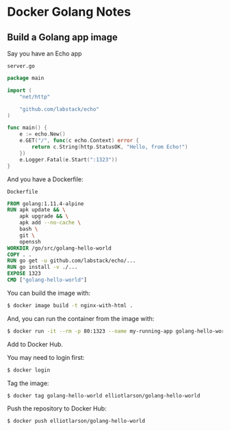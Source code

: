 # Docker Golang Notes

## Build a Golang app image

Say you have an Echo app

`server.go`

```go
package main

import (
	"net/http"

	"github.com/labstack/echo"
)

func main() {
	e := echo.New()
	e.GET("/", func(c echo.Context) error {
		return c.String(http.StatusOK, "Hello, from Echo!")
	})
	e.Logger.Fatal(e.Start(":1323"))
}
```

And you have a Dockerfile:

`Dockerfile`

```dockerfile
FROM golang:1.11.4-alpine
RUN apk update && \
    apk upgrade && \
    apk add --no-cache \
    bash \
    git \
    openssh
WORKDIR /go/src/golang-hello-world
COPY . .
RUN go get -u github.com/labstack/echo/...
RUN go install -v ./...
EXPOSE 1323
CMD ["golang-hello-world"]
```

You can build the image with:

```bash
$ docker image build -t nginx-with-html .
```

And, you can run the container from the image with:

```bash
$ docker run -it --rm -p 80:1323 --name my-running-app golang-hello-world
```

Add to Docker Hub.

You may need to login first:

```bash
$ docker login
```

Tag the image:

```bash
$ docker tag golang-hello-world elliotlarson/golang-hello-world
```

Push the repository to Docker Hub:

```bash
$ docker push elliotlarson/golang-hello-world
```
